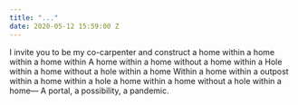 ```yaml
---
title: "..."
date: 2020-05-12 15:59:00 Z
---
```


I invite you to be my co-carpenter and construct
a home within a home within a home within
A home within a home without a home within a
Hole within a home without a hole within a home
Within a home within a outpost within a home within a hole
a home within a home without a hole within a home—
A portal, a possibility, a pandemic.
